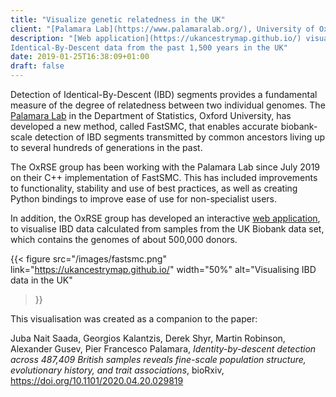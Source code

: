 ```yaml
---
title: "Visualize genetic relatedness in the UK"
client: "[Palamara Lab](https://www.palamaralab.org/), University of Oxford"
description: "[Web application](https://ukancestrymap.github.io/) visualising 
Identical-By-Descent data from the past 1,500 years in the UK"
date: 2019-01-25T16:38:09+01:00
draft: false
---
```


Detection of Identical-By-Descent (IBD) segments provides a fundamental measure of the 
degree of relatedness between two individual genomes. The [Palamara 
Lab](https://www.palamaralab.org/) in the Department of Statistics, Oxford University, 
has developed a new method, called FastSMC, that enables accurate biobank-scale 
detection of IBD segments transmitted by common ancestors living up to several hundreds 
of generations in the past.

The OxRSE group has been working with the Palamara Lab since July 2019 on their
C++ implementation of FastSMC. This has included improvements to functionality,
stability and use of best practices, as well as creating Python bindings to improve ease
of use for non-specialist users.

In addition, the OxRSE group has developed an interactive [web 
application]((https://ukancestrymap.github.io/)), to visualise IBD data calculated from 
samples from the UK Biobank data set, which contains the genomes of about 500,000 
donors.

{{< figure
src="/images/fastsmc.png"
link="https://ukancestrymap.github.io/"
width="50%"
alt="Visualising IBD data in the UK"
>}}

This visualisation was created as a companion to the paper:

Juba Nait Saada, Georgios Kalantzis, Derek Shyr, Martin Robinson, Alexander Gusev, Pier 
Francesco Palamara, *Identity-by-descent detection across 487,409 British samples 
reveals fine-scale population structure, evolutionary history, and trait associations*,
bioRxiv, https://doi.org/10.1101/2020.04.20.029819
